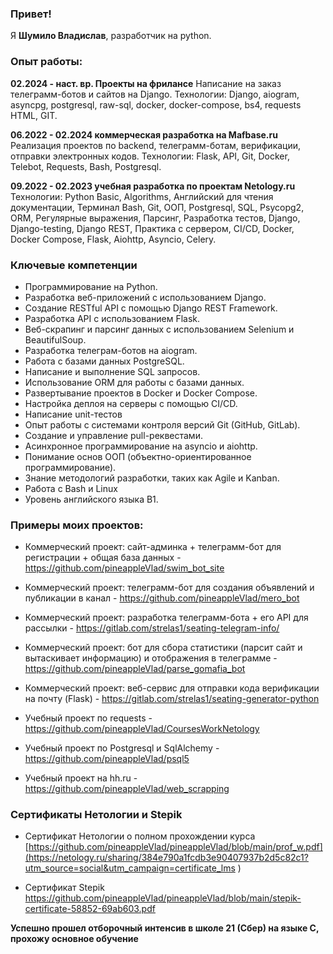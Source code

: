### Привет!
Я <b>Шумило Владислав</b>, разработчик на python.

### Опыт работы:

**02.2024 - наст. вр. Проекты на фрилансе**
Написание на заказ телеграмм-ботов и сайтов на Django.
Технологии: Django, aiogram, asyncpg, postgresql, raw-sql, docker, docker-compose, bs4, requests HTML, GIT.

**06.2022 - 02.2024 коммерческая разработка на Mafbase.ru**
Реализация проектов по backend, телеграмм-ботам, верификации, отправки электронных кодов.
Технологии: Flask, API, Git, Docker, Telebot, Requests, Bash, Postgresql.

**09.2022 - 02.2023 учебная разработка по проектам Netology.ru**
Технологии: Python Basic, Algorithms, Английский для чтения документации, Терминал Bash, Git, ООП, Postgresql, SQL, Psycopg2, ORM, Регулярные выражения, Парсинг, Разработка тестов, Django, Django-testing, Django REST, Практика с сервером, CI/CD, Docker, Docker Compose, Flask, Aiohttp, Asyncio, Celery.

### Ключевые компетенции

- Программирование на Python.
- Разработка веб-приложений с использованием Django.
- Создание RESTful API с помощью Django REST Framework.
- Разработка API с использованием Flask.
- Веб-скрапинг и парсинг данных с использованием Selenium и BeautifulSoup.
- Разработка телеграм-ботов на aiogram.
- Работа с базами данных PostgreSQL.
- Написание и выполнение SQL запросов.
- Использование ORM для работы с базами данных.
- Развертывание проектов в Docker и Docker Compose.
- Настройка деплоя на серверы с помощью CI/CD.
- Написание unit-тестов
- Опыт работы с системами контроля версий Git (GitHub, GitLab).
- Создание и управление pull-реквестами.
- Асинхронное программирование на asyncio и aiohttp.
- Понимание основ ООП (объектно-ориентированное программирование).
- Знание методологий разработки, таких как Agile и Kanban.
- Работа с Bash и Linux
- Уровень английского языка B1.

### Примеры моих проектов:

- Коммерческий проект: сайт-админка + телеграмм-бот для регистрации + общая база данных - https://github.com/pineappleVlad/swim_bot_site

- Коммерческий проект: телеграмм-бот для создания объявлений и публикации в канал - https://github.com/pineappleVlad/mero_bot

- Коммерческий проект: разработка телеграмм-бота + его API для рассылки - https://gitlab.com/strelas1/seating-telegram-info/

- Коммерческий проект: бот для сбора статистики (парсит сайт и вытаскивает информацию) и отображения в телеграмме - https://github.com/pineappleVlad/parse_gomafia_bot

- Коммерческий проект: веб-сервис для отправки кода верификации на почту (Flask) - https://gitlab.com/strelas1/seating-generator-python
  
- Учебный проект по requests - https://github.com/pineappleVlad/CoursesWorkNetology

- Учебный проект по Postgresql и SqlAlchemy - https://github.com/pineappleVlad/psql5

- Учебный проект на hh.ru - https://github.com/pineappleVlad/web_scrapping


### Сертификаты Нетологии и Stepik

- Сертификат Нетологии о полном прохождении курса [https://github.com/pineappleVlad/pineappleVlad/blob/main/prof_w.pdf](https://netology.ru/sharing/384e790a1fcdb3e90407937b2d5c82c1?utm_source=social&utm_campaign=certificate_lms )

- Сертификат Stepik https://github.com/pineappleVlad/pineappleVlad/blob/main/stepik-certificate-58852-69ab603.pdf

**Успешно прошел отборочный интенсив в школе 21 (Сбер) на языке C, прохожу основное обучение**
